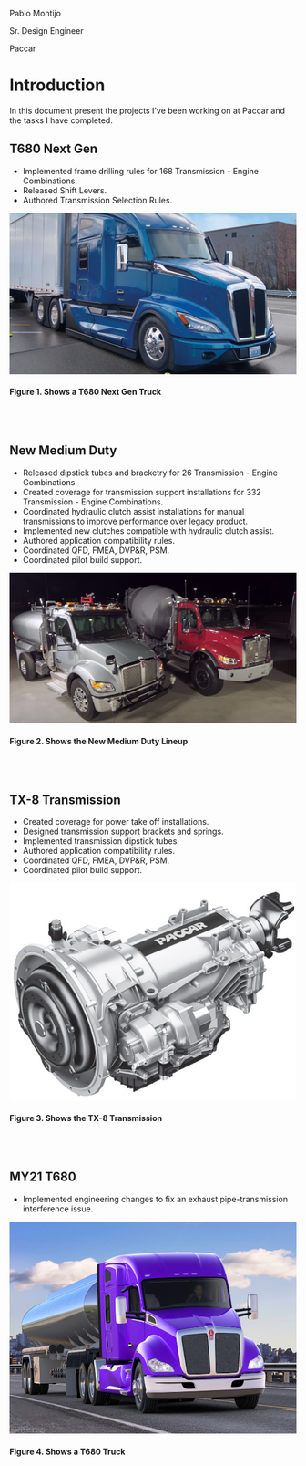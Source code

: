 Pablo Montijo

 Sr. Design Engineer
 
 Paccar

# Introduction

 In this document present the projects I've been working on at Paccar and the tasks I have completed.

## T680 Next Gen

* Implemented frame drilling rules for 168 Transmission - Engine Combinations.
* Released Shift Levers.
* Authored Transmission Selection Rules.
 
![T680 Next Gen](T680_Next_Gen-a.PNG)
#### Figure 1. Shows a T680 Next Gen Truck

<br/><br/>

## New Medium Duty

* Released dipstick tubes and bracketry for 26 Transmission - Engine Combinations.
* Created coverage for transmission support installations for 332 Transmission - Engine Combinations.
* Coordinated hydraulic clutch assist installations for manual transmissions to improve performance over legacy product.
* Implemented new clutches compatible with hydraulic clutch assist.
* Authored application compatibility rules.
* Coordinated QFD, FMEA, DVP&R, PSM.
* Coordinated pilot build support.

![New Medium Duty](new_medium_duty.PNG)
#### Figure 2. Shows the New Medium Duty Lineup

<br/><br/>

## TX-8 Transmission

* Created coverage for power take off installations.
* Designed transmission support brackets and springs.
* Implemented transmission dipstick tubes.
* Authored application compatibility rules.
* Coordinated QFD, FMEA, DVP&R, PSM.
* Coordinated pilot build support.

![TX-8 Transmission](TX-8_Transmission.PNG)
#### Figure 3. Shows the TX-8 Transmission

<br/><br/>

## MY21 T680

* Implemented engineering changes to fix an exhaust pipe-transmission interference issue.

![MY21 T680](MY21_T680.PNG)
#### Figure 4. Shows a T680 Truck

<br/><br/>
